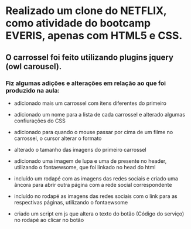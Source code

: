  # Realizado um clone do NETFLIX, como atividade do bootcamp EVERIS, apenas com HTML5 e CSS.

 ## O carrossel foi feito utilizando plugins jquery (owl carousel).

 ### Fiz algumas adições e alterações em relação ao que foi produzido na aula:

 - adicionado mais um carrossel com itens diferentes do primeiro

 - adicionado um nome para a lista de cada carrossel e alterado algumas confiurações do CSS

 - adicionado para quando o mouse passar por cima de um filme no carrossel, o cursor alterar o formato

 - alterado o tamanho das imagens do primeiro carrossel

 - adicionado uma imagem de lupa e uma de presente no header, utilizando o fontaewsome, que foi linkado no head do html

 - incluído um rodapé com as imagens das redes sociais e criado uma âncora para abrir outra página com a rede social correspondente

 - incluído no rodapé as imagens das redes sociais com o link para as respectivas páginas, utilizando o fontaewsome

  - criado um script em js que altera o texto do botão (Código do serviço) no rodapé ao clicar no botão